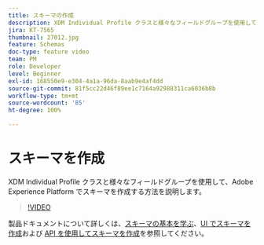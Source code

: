 ```yaml
---
title: スキーマの作成
description: XDM Individual Profile クラスと様々なフィールドグループを使用して、Adobe Experience Platform でスキーマを作成する方法を説明します。
jira: KT-7565
thumbnail: 27012.jpg
feature: Schemas
doc-type: feature video
team: PM
role: Developer
level: Beginner
exl-id: 168550e9-e304-4a1a-96da-8aab9e4af4dd
source-git-commit: 81f5cc22d46f89ee1c7164a92988311ca6036b8b
workflow-type: tm+mt
source-wordcount: '85'
ht-degree: 100%

---
```


# スキーマを作成

XDM Individual Profile クラスと様々なフィールドグループを使用して、Adobe Experience Platform でスキーマを作成する方法を説明します。

>[!VIDEO](https://video.tv.adobe.com/v/27012?quality=12&learn=on)

製品ドキュメントについて詳しくは、[スキーマの基本を学ぶ](https://experienceleague.adobe.com/docs/journey-optimizer/using/data-management/get-started-schemas.html?lang=ja)、[UI でスキーマを作成](https://experienceleague.adobe.com/docs/experience-platform/xdm/tutorials/create-schema-ui.html?lang=ja)および [API を使用してスキーマを作成](https://experienceleague.adobe.com/docs/experience-platform/xdm/tutorials/create-schema-api.html?lang=ja)を参照してください。

